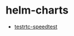 # helm-charts

* [testrtc-speedtest](https://bogdando.github.io/helm-charts/charts/testrtc-speedtest/)
